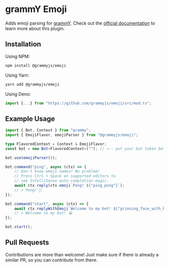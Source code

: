 # grammY Emoji

Adds emoji parsing for [grammY](https://github.com/grammyjs/grammY). Check out the [official documentation](https://grammy.dev/plugins/emoji.html) to learn more about this plugin.

## Installation

Using NPM:

```bash
npm install @grammyjs/emoji
```

Using Yarn:

```bash
yarn add @grammyjs/emoji
```

Using Deno:

```ts
import {...} from "https://github.com/grammyjs/emoji/src/mod.ts";
```

## Example Usage

```ts
import { Bot, Context } from "grammy";
import { EmojiFlavor, emojiParser } from "@grammyjs/emoji";

type FlavoredContext = Context & EmojiFlavor;
const bot = new Bot<FlavoredContext>(""); // <-- put your bot token between the ""

bot.use(emojiParser());

bot.command("ping", async (ctx) => {
    // Don't know emoji names? No problem!
    // Press Ctrl + Space on supported editors to
    // see IntelliSense auto-completion magic.
    await ctx.reply(ctx.emoji`Pong! ${"ping_pong"}`);
    // > Pong! 🏓
});

bot.command("start", async (ctx) => {
    await ctx.replyWithEmoji`Welcome to my bot! ${"grinning_face_with_big_eyes"}`;
    // > Welcome to my bot! 😀
});

bot.start();
```

## Pull Requests

Contributions are more than welcome! Just make sure if there is already a similar PR, so you can contribute from there.
